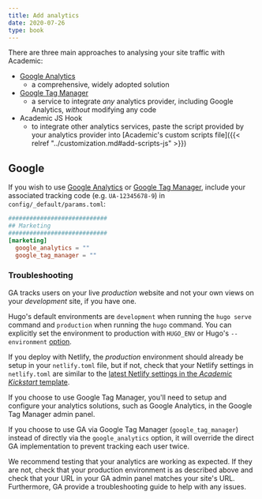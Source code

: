 ```yaml
---
title: Add analytics
date: 2020-07-26
type: book
---
```


There are three main approaches to analysing your site traffic with Academic:

- [Google Analytics](https://analytics.google.com)
  - a comprehensive, widely adopted solution
- [Google Tag Manager](https://tagmanager.google.com)
  - a service to integrate _any_ analytics provider, including Google Analytics, _without_ modifying any code
- Academic JS Hook
  - to integrate other analytics services, paste the script provided by your analytics provider into [Academic's custom scripts file]({{< relref "../customization.md#add-scripts-js" >}})

## Google

If you wish to use [Google Analytics](https://analytics.google.com) or [Google Tag Manager](https://tagmanager.google.com), include your associated tracking code (e.g. `UA-12345678-9`) in `config/_default/params.toml`:

```toml
############################
## Marketing
############################
[marketing]
  google_analytics = ""
  google_tag_manager = ""
```

### Troubleshooting

GA tracks users on your live _production_ website and not your own views on your _development_ site, if you have one.

Hugo's default environments are `development` when running the `hugo serve` command and `production` when running the `hugo` command. You can explicitly set the environment to production with `HUGO_ENV` or Hugo's `--environment` [option](https://gohugo.io/commands/hugo_env/#readout).

If you deploy with Netlify, the _production_ environment should already be setup in your `netlify.toml` file, but if not, check that your Netlify settings in `netlify.toml` are similar to the [latest Netlify settings in the _Academic Kickstart_ template](https://github.com/sourcethemes/academic-kickstart/blob/master/netlify.toml).

If you choose to use Google Tag Manager, you'll need to setup and configure your analytics solutions, such as Google Analytics, in the Google Tag Manager admin panel.

If you choose to use GA via Google Tag Manager (`google_tag_manager`) instead of directly via the `google_analytics` option, it will override the direct GA implementation to prevent tracking each user twice.

We recommend testing that your analytics are working as expected. If they are not, check that your production environment is as described above and check that your URL in your GA admin panel matches your site's URL. Furthermore, GA provide a troubleshooting guide to help with any issues.
